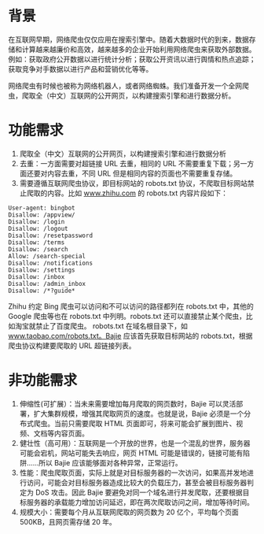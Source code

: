 # 背景
在互联网早期，网络爬虫仅仅应用在搜索引擎中。随着大数据时代的到来，数据存储和计算越来越廉价和高效，越来越多的企业开始利用网络爬虫来获取外部数据。例如：获取政府公开数据以进行统计分析；获取公开资讯以进行舆情和热点追踪；获取竞争对手数据以进行产品和营销优化等等。

网络爬虫有时候也被称为网络机器人，或者网络蜘蛛。我们准备开发一个全网爬虫，爬取全（中文）互联网的公开网页，以构建搜索引擎和进行数据分析。

# 功能需求
1. 爬取全（中文）互联网的公开网页，以构建搜索引擎和进行数据分析
2. 去重：一方面需要对超链接 URL 去重，相同的 URL 不需要重复下载；另一方面还要对内容去重，不同 URL 但是相同内容的页面也不需要重复存储。
3. 需要遵循互联网爬虫协议，即目标网站的 robots.txt 协议，不爬取目标网站禁止爬取的内容。比如 www.zhihu.com 的 robots.txt 内容片段如下：
```shell
User-agent: bingbot
Disallow: /appview/
Disallow: /login
Disallow: /logout
Disallow: /resetpassword
Disallow: /terms
Disallow: /search
Allow: /search-special
Disallow: /notifications
Disallow: /settings
Disallow: /inbox
Disallow: /admin_inbox
Disallow: /*?guide*
```
Zhihu 约定 Bing 爬虫可以访问和不可以访问的路径都列在 robots.txt 中，其他的 Google 爬虫等也在 robots.txt 中列明。robots.txt 还可以直接禁止某个爬虫，比如淘宝就禁止了百度爬虫。
robots.txt 在域名根目录下，如 www.taobao.com/robots.txt。Bajie 应该首先获取目标网站的 robots.txt，根据爬虫协议构建要爬取的 URL 超链接列表。

# 非功能需求
1. 伸缩性(可扩展）：当未来需要增加每月爬取的网页数时，Bajie 可以灵活部署，扩大集群规模，增强其爬取网页的速度。也就是说，Bajie 必须是一个分布式爬虫。当前只需要爬取 HTML 页面即可，将来可能会扩展到图片、视频、文档等内容页面。
2. 健壮性（高可用）：互联网是一个开放的世界，也是一个混乱的世界，服务器可能会宕机，网站可能失去响应，网页 HTML 可能是错误的，链接可能有陷阱……所以 Bajie 应该能够面对各种异常，正常运行。
3. 性能：爬虫爬取页面，实际上就是对目标服务器的一次访问，如果高并发地进行访问，可能会对目标服务器造成比较大的负载压力，甚至会被目标服务器判定为 DoS 攻击。因此 Bajie 要避免对同一个域名进行并发爬取，还要根据目标服务器的承载能力增加访问延迟，即在两次爬取访问之间，增加等待时间。
4. 规模大小：需要每个月从互联网爬取的网页数为 20 亿个，平均每个页面 500KB，且网页需存储 20 年。
